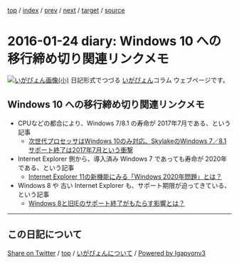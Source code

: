 [top](../index.html) 
 / [index](index.html) 
 / [prev](ig160123.html) 
 / [next](ig160125.html) 
 / [target](https://igapyon.github.io/diary/2016/ig160124.html) 
 / [source](https://github.com/igapyon/diary/blob/master/2016/ig160124.src.md) 

2016-01-24 diary: Windows 10 への移行締め切り関連リンクメモ
=====================================================================================================
[![いがぴょん画像(小)](https://igapyon.github.io/diary/images/iga200306s.jpg "いがぴょん")](https://igapyon.github.io/diary/memo/memoigapyon.html) 日記形式でつづる [いがぴょん](https://igapyon.github.io/diary/memo/memoigapyon.html)コラム ウェブページです。

## Windows 10 への移行締め切り関連リンクメモ


* CPUなどの都合により、Windows 7/8.1 の寿命が 2017年7月である、という記事
  * [次世代プロセッサはWindows 10のみ対応、SkylakeのWindows 7／8.1サポート終了は2017年7月という衝撃](http://www.itmedia.co.jp/pcuser/articles/1601/18/news056.html)
* Internet Explorer 側から、導入済み Windows 7 であっても寿命が 2020年である、という記事
  * [Internet Explorer 11の新機能にみる「Windows 2020年問題」とは？](http://www.itmedia.co.jp/pcuser/articles/1405/27/news043.html)
* Windows 8 や 古い Internet Explorer も、サポート期限が迫ってきている、という記事
  * [Windows 8と旧IEのサポート終了がもたらす影響とは？](http://www.itmedia.co.jp/pcuser/articles/1601/17/news014.html)


----------------------------------------------------------------------------------------------------

## この日記について

[Share on Twitter](https://twitter.com/intent/tweet?hashtags=igapyon%2Cdiary%2C%E3%81%84%E3%81%8C%E3%81%B4%E3%82%87%E3%82%93&text=Windows+10+%E3%81%B8%E3%81%AE%E7%A7%BB%E8%A1%8C%E7%B7%A0%E3%82%81%E5%88%87%E3%82%8A%E9%96%A2%E9%80%A3%E3%83%AA%E3%83%B3%E3%82%AF%E3%83%A1%E3%83%A2&url=https%3A%2F%2Figapyon.github.io%2Fdiary%2F2016%2Fig160124.html) / [top](../index.html) / [いがぴょんについて](https://igapyon.github.io/diary/memo/memoigapyon.html) / [Powered by Igapyonv3](https://github.com/igapyon/igapyonv3)
